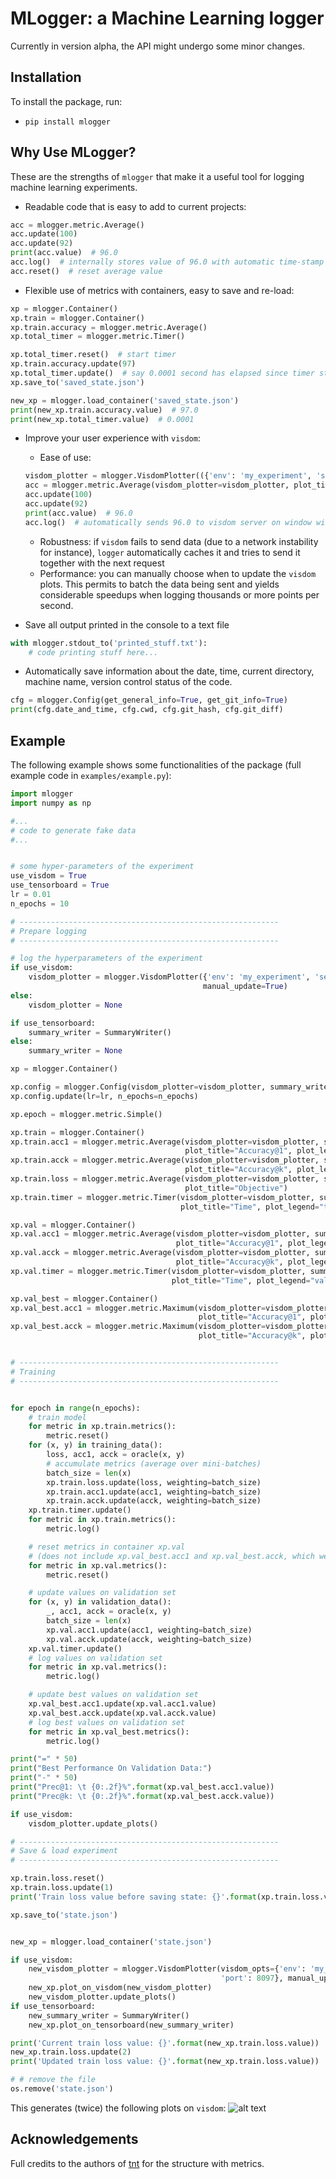 # MLogger: a Machine Learning logger

Currently in version alpha, the API might undergo some minor changes.

## Installation

To install the package, run:
* `pip install mlogger`

## Why Use MLogger?
These are the strengths of `mlogger` that make it a useful tool for logging machine learning experiments.

* Readable code that is easy to add to current projects:
```python
acc = mlogger.metric.Average()
acc.update(100)
acc.update(92)
print(acc.value)  # 96.0
acc.log()  # internally stores value of 96.0 with automatic time-stamp
acc.reset()  # reset average value
```
* Flexible use of metrics with containers, easy to save and re-load:
```python
xp = mlogger.Container()
xp.train = mlogger.Container()
xp.train.accuracy = mlogger.metric.Average()
xp.total_timer = mlogger.metric.Timer()

xp.total_timer.reset()  # start timer
xp.train.accuracy.update(97)
xp.total_timer.update()  # say 0.0001 second has elapsed since timer started, current_value is 0.0001
xp.save_to('saved_state.json')

new_xp = mlogger.load_container('saved_state.json')
print(new_xp.train.accuracy.value)  # 97.0
print(new_xp.total_timer.value)  # 0.0001
```

* Improve your user experience with `visdom`:
    * Ease of use:
    ```python
    visdom_plotter = mlogger.VisdomPlotter(({'env': 'my_experiment', 'server': 'http://localhost', 'port': 8097})
    acc = mlogger.metric.Average(visdom_plotter=visdom_plotter, plot_title="Accuracy")
    acc.update(100)
    acc.update(92)
    print(acc.value)  # 96.0
    acc.log()  # automatically sends 96.0 to visdom server on window with title 'Accuracy'
    ```
    * Robustness: if `visdom` fails to send data (due to a network instability for instance), `logger` automatically caches it and tries to send it together with the next request
    * Performance: you can manually choose when to update the `visdom` plots. This permits to batch the data being sent and yields considerable speedups when logging thousands or more points per second.

* Save all output printed in the console to a text file
```python
with mlogger.stdout_to('printed_stuff.txt'):
    # code printing stuff here...
```
* Automatically save information about the date, time, current directory, machine name, version control status of the code.
```python
cfg = mlogger.Config(get_general_info=True, get_git_info=True)
print(cfg.date_and_time, cfg.cwd, cfg.git_hash, cfg.git_diff)
```

## Example
The following example shows some functionalities of the package (full example code in `examples/example.py`):

```python
import mlogger
import numpy as np

#...
# code to generate fake data
#...


# some hyper-parameters of the experiment
use_visdom = True
use_tensorboard = True
lr = 0.01
n_epochs = 10

# ----------------------------------------------------------
# Prepare logging
# ----------------------------------------------------------

# log the hyperparameters of the experiment
if use_visdom:
    visdom_plotter = mlogger.VisdomPlotter({'env': 'my_experiment', 'server': 'http://localhost', 'port': 8097},
                                           manual_update=True)
else:
    visdom_plotter = None

if use_tensorboard:
    summary_writer = SummaryWriter()
else:
    summary_writer = None

xp = mlogger.Container()

xp.config = mlogger.Config(visdom_plotter=visdom_plotter, summary_writer=summary_writer)
xp.config.update(lr=lr, n_epochs=n_epochs)

xp.epoch = mlogger.metric.Simple()

xp.train = mlogger.Container()
xp.train.acc1 = mlogger.metric.Average(visdom_plotter=visdom_plotter, summary_writer=summary_writer,
                                       plot_title="Accuracy@1", plot_legend="training")
xp.train.acck = mlogger.metric.Average(visdom_plotter=visdom_plotter, summary_writer=summary_writer,
                                       plot_title="Accuracy@k", plot_legend="training")
xp.train.loss = mlogger.metric.Average(visdom_plotter=visdom_plotter, summary_writer=summary_writer,
                                       plot_title="Objective")
xp.train.timer = mlogger.metric.Timer(visdom_plotter=visdom_plotter, summary_writer=summary_writer,
                                      plot_title="Time", plot_legend="training")

xp.val = mlogger.Container()
xp.val.acc1 = mlogger.metric.Average(visdom_plotter=visdom_plotter, summary_writer=summary_writer,
                                     plot_title="Accuracy@1", plot_legend="validation")
xp.val.acck = mlogger.metric.Average(visdom_plotter=visdom_plotter, summary_writer=summary_writer,
                                     plot_title="Accuracy@k", plot_legend="validation")
xp.val.timer = mlogger.metric.Timer(visdom_plotter=visdom_plotter, summary_writer=summary_writer,
                                    plot_title="Time", plot_legend="validation")

xp.val_best = mlogger.Container()
xp.val_best.acc1 = mlogger.metric.Maximum(visdom_plotter=visdom_plotter, summary_writer=summary_writer,
                                          plot_title="Accuracy@1", plot_legend="validation-best")
xp.val_best.acck = mlogger.metric.Maximum(visdom_plotter=visdom_plotter, summary_writer=summary_writer,
                                          plot_title="Accuracy@k", plot_legend="validation-best")


# ----------------------------------------------------------
# Training
# ----------------------------------------------------------


for epoch in range(n_epochs):
    # train model
    for metric in xp.train.metrics():
        metric.reset()
    for (x, y) in training_data():
        loss, acc1, acck = oracle(x, y)
        # accumulate metrics (average over mini-batches)
        batch_size = len(x)
        xp.train.loss.update(loss, weighting=batch_size)
        xp.train.acc1.update(acc1, weighting=batch_size)
        xp.train.acck.update(acck, weighting=batch_size)
    xp.train.timer.update()
    for metric in xp.train.metrics():
        metric.log()

    # reset metrics in container xp.val
    # (does not include xp.val_best.acc1 and xp.val_best.acck, which we do not want to reset)
    for metric in xp.val.metrics():
        metric.reset()

    # update values on validation set
    for (x, y) in validation_data():
        _, acc1, acck = oracle(x, y)
        batch_size = len(x)
        xp.val.acc1.update(acc1, weighting=batch_size)
        xp.val.acck.update(acck, weighting=batch_size)
    xp.val.timer.update()
    # log values on validation set
    for metric in xp.val.metrics():
        metric.log()

    # update best values on validation set
    xp.val_best.acc1.update(xp.val.acc1.value)
    xp.val_best.acck.update(xp.val.acck.value)
    # log best values on validation set
    for metric in xp.val_best.metrics():
        metric.log()

print("=" * 50)
print("Best Performance On Validation Data:")
print("-" * 50)
print("Prec@1: \t {0:.2f}%".format(xp.val_best.acc1.value))
print("Prec@k: \t {0:.2f}%".format(xp.val_best.acck.value))

if use_visdom:
    visdom_plotter.update_plots()

# ----------------------------------------------------------
# Save & load experiment
# ----------------------------------------------------------

xp.train.loss.reset()
xp.train.loss.update(1)
print('Train loss value before saving state: {}'.format(xp.train.loss.value))

xp.save_to('state.json')


new_xp = mlogger.load_container('state.json')

if use_visdom:
    new_visdom_plotter = mlogger.VisdomPlotter(visdom_opts={'env': 'my_experiment', 'server': 'http://localhost',
                                               'port': 8097}, manual_update=True)
    new_xp.plot_on_visdom(new_visdom_plotter)
    new_visdom_plotter.update_plots()
if use_tensorboard:
    new_summary_writer = SummaryWriter()
    new_xp.plot_on_tensorboard(new_summary_writer)

print('Current train loss value: {}'.format(new_xp.train.loss.value))
new_xp.train.loss.update(2)
print('Updated train loss value: {}'.format(new_xp.train.loss.value))

# # remove the file
os.remove('state.json')
```

This generates (twice) the following plots on `visdom`:
![alt text](examples/example.jpg)


## Acknowledgements

Full credits to the authors of [tnt](https://github.com/pytorch/tnt) for the structure with metrics.